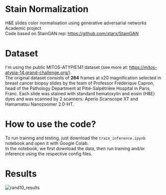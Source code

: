 # Stain Normalization
H&amp;E slides color normalisation using generative adversarial networks<br>
Academic project<br>
Code based on StainGAN rep: https://github.com/xtarx/StainGAN

# Dataset
I'm using the public MITOS-ATYPIE141 dataset (see more at: https://mitos-atypia-14.grand-challenge.org/).<br>
The original dataset consists of **284** frames at x20 magnification selected in breast cancer biopsy slides by the team of Professor Frédérique Capron, head of the Pathology Department at Pitié-Salpêtrière Hospital in Paris, Franc. Each slide was stained with standard hematoxylin and eosin (H&E) dyes and was scanned by 2 scanners: Aperio Scanscope XT and Hamamatsu Nanozoomer 2.0-HT.<br>

# How to use the code?
To run training and testing, just download the `train_inference.ipynb` notebook and open it with Google Colab.<br>
In the notebook, we first download the data, then run training and/or inference using the respective config files.

# Results
![rand10_results](figures/staingan_test_rand10.png)

